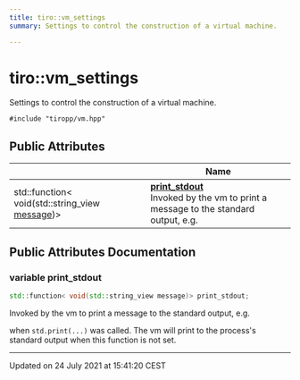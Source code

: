 ```yaml
---
title: tiro::vm_settings
summary: Settings to control the construction of a virtual machine. 

---
```


# tiro::vm_settings



Settings to control the construction of a virtual machine. 


`#include "tiropp/vm.hpp"`

## Public Attributes

|                | Name           |
| -------------- | -------------- |
| std::function< void(std::string_view [message](/docs/api/namespaces/namespacetiro#function-message))> | **[print_stdout](/docs/api/classes/structtiro_1_1vm__settings#variable-print_stdout)** <br>Invoked by the vm to print a message to the standard output, e.g.  |

## Public Attributes Documentation

### variable print_stdout

```cpp
std::function< void(std::string_view message)> print_stdout;
```

Invoked by the vm to print a message to the standard output, e.g. 

when `std.print(...)` was called. The vm will print to the process's standard output when this function is not set. 


-------------------------------

Updated on 24 July 2021 at 15:41:20 CEST
